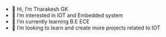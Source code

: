 - 👋 Hi, I’m Tharakesh GK
- 👀 I’m interested in IOT and Embedded system 
- 🌱 I’m currently learning B.E ECE
- 💞️ I’m looking to learn and create more projects related to IOT 


<!---
Tharakesh-22/Tharakesh-22 is a ✨ special ✨ repository because its `README.md` (this file) appears on your GitHub profile.
You can click the Preview link to take a look at your changes.
--->
